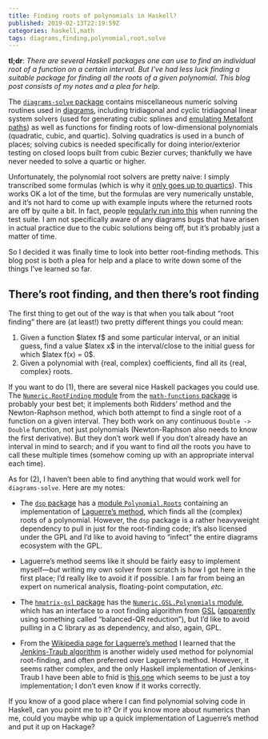 ```yaml
---
title: Finding roots of polynomials in Haskell?
published: 2019-02-13T22:19:59Z
categories: haskell,math
tags: diagrams,finding,polynomial,root,solve
---
```


<p><strong>tl;dr</strong>: <em>There are several Haskell packages one can use to find an individual root of a function on a certain interval. But I’ve had less luck finding a suitable package for finding all the roots of a given polynomial. This blog post consists of my notes and a plea for help.</em></p>
<p>The <a href="http://hackage.haskell.org/package/diagrams-solve"><code>diagrams-solve</code> package</a> contains miscellaneous numeric solving routines used in <a href="http://diagrams.github.io">diagrams</a>, including tridiagonal and cyclic tridiagonal linear system solvers (used for generating cubic splines and <a href="http://hackage.haskell.org/package/diagrams-contrib-1.4.3/docs/Diagrams-TwoD-Path-Metafont.html">emulating Metafont paths</a>) as well as functions for finding roots of low-dimensional polynomials (quadratic, cubic, and quartic). Solving quadratics is used in a bunch of places; solving cubics is needed specifically for doing interior/exterior testing on closed loops built from cubic Bezier curves; thankfully we have never needed to solve a quartic or higher.</p>
<p>Unfortunately, the polynomial root solvers are pretty naive: I simply transcribed some formulas (which is why it <a href="https://en.wikipedia.org/wiki/Abel%E2%80%93Ruffini_theorem">only goes up to quartics</a>). This works OK a lot of the time, but the formulas are very numerically unstable, and it’s not hard to come up with example inputs where the returned roots are off by quite a bit. In fact, people <a href="https://github.com/diagrams/diagrams-solve/issues/4">regularly run into this</a> when running the test suite. I am not specifically aware of any diagrams bugs that have arisen in actual practice due to the cubic solutions being off, but it’s probably just a matter of time.</p>
<p>So I decided it was finally time to look into better root-finding methods. This blog post is both a plea for help and a place to write down some of the things I’ve learned so far.</p>
<h2 id="theres-root-finding-and-then-theres-root-finding">There’s root finding, and then there’s root finding</h2>
<p>The first thing to get out of the way is that when you talk about “root finding” there are (at least!) two pretty different things you could mean:</p>
<ol type="1">
<li>Given a function $latex f$ and some particular interval, or an initial guess, find a value $latex x$ in the interval/close to the initial guess for which $latex f(x) = 0$.</li>
<li>Given a polynomial with {real, complex} coefficients, find all its {real, complex} roots.</li>
</ol>
<p>If you want to do (1), there are several nice Haskell packages you could use. The <a href="http://hackage.haskell.org/package/math-functions-0.3.1.0/docs/Numeric-RootFinding.html"><code>Numeric.RootFinding</code> module</a> from the <a href="http://hackage.haskell.org/package/math-functions"><code>math-functions</code> package</a> is probably your best bet; it implements both Ridders’ method and the Newton-Raphson method, which both attempt to find a single root of a function on a given interval. They both work on any continuous <code>Double -&gt; Double</code> function, not just polynomials (Newton-Raphson also needs to know the first derivative). But they don’t work well if you don’t already have an interval in mind to search; and if you want to find <em>all</em> the roots you have to call these multiple times (somehow coming up with an appropriate interval each time).</p>
<p>As for (2), I haven’t been able to find anything that would work well for <code>diagrams-solve</code>. Here are my notes:</p>
<ul>
<li><p>The <a href="https://hackage.haskell.org/package/dsp-0.2.1"><code>dsp</code> package</a> has a <a href="https://hackage.haskell.org/package/dsp-0.2.1/docs/Polynomial-Roots.html">module <code>Polynomial.Roots</code></a> containing an implementation of <a href="https://en.wikipedia.org/wiki/Laguerre%27s_method">Laguerre’s method</a>, which finds all the (complex) roots of a polynomial. However, the <code>dsp</code> package is a rather heavyweight dependency to pull in just for the root-finding code; it’s also licensed under the GPL and I’d like to avoid having to “infect” the entire diagrams ecosystem with the GPL.</p></li>
<li><p>Laguerre’s method seems like it should be fairly easy to implement myself—<em>but</em> writing my own solver from scratch is how I got here in the first place; I’d really like to avoid it if possible. I am far from being an expert on numerical analysis, floating-point computation, <em>etc.</em></p></li>
<li><p>The <a href="http://hackage.haskell.org/package/hmatrix-gsl"><code>hmatrix-gsl</code> package</a> has the <a href="http://hackage.haskell.org/package/hmatrix-gsl-0.19.0.1/docs/Numeric-GSL-Polynomials.html"><code>Numeric.GSL.Polynomials</code> module</a>, which has an interface to a root finding algorithm from <a href="https://www.gnu.org/software/gsl/doc/html/index.html">GSL</a> (<a href="https://www.gnu.org/software/gsl/doc/html/poly.html#c.gsl_poly_complex_solve">apparently</a> using something called “balanced-QR reduction”), but I’d like to avoid pulling in a C library as as dependency, and also, again, GPL.</p></li>
<li><p>From the <a href="https://en.wikipedia.org/wiki/Laguerre%27s_method">Wikipedia page for Laguerre’s method</a> I learned that the <a href="https://en.wikipedia.org/wiki/Jenkins%E2%80%93Traub_algorithm">Jenkins-Traub algorithm</a> is another widely used method for polynomial root-finding, and often preferred over Laguerre’s method. However, it seems rather complex, and the only Haskell implementation of Jenkins-Traub I have been able to fnid is <a href="https://github.com/frankwang95/jenkins_traub">this one</a> which seems to be just a toy implementation; I don’t even know if it works correctly.</p></li>
</ul>
<p>If you know of a good place where I can find polynomial solving code in Haskell, can you point me to it? Or if you know more about numerics than me, could you maybe whip up a quick implementation of Laguerre’s method and put it up on Hackage?</p>

